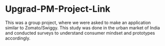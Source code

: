 # Upgrad-PM-Project-Link
This was a group project, where we were asked to make an application similar to Zomato/Swiggy. This study was done in the urban market of India and conducted surveys to understand consumer mindset and prototypes accordingly.
